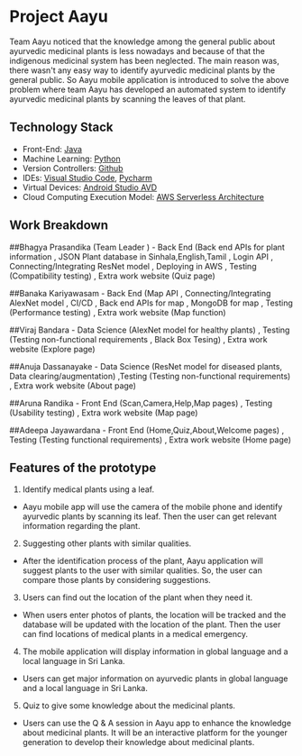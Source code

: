 # Project Aayu 

Team Aayu noticed that the knowledge among the general public about ayurvedic medicinal plants is less nowadays and because of that the indigenous medicinal system has been neglected. The main reason was, there wasn't any easy way to identify ayurvedic medicinal plants by the general public. So Aayu mobile application is introduced to solve the above problem where team Aayu has developed an automated system to identify ayurvedic medicinal plants by scanning the leaves of that plant.

## Technology Stack

 - Front-End: [Java](https://reactnative.dev/)
 - Machine Learning: [Python](https://www.python.org/) 
 - Version Controllers: [Github](https://github.com/)
 - IDEs: [Visual Studio Code](https://code.visualstudio.com/), [Pycharm](https://www.jetbrains.com/pycharm/)
 - Virtual Devices: [Android Studio AVD](https://developer.android.com/studio)
 - Cloud Computing Execution Model: [AWS Serverless Architecture](https://aws.amazon.com/)
 
 
 ## Work Breakdown

##Bhagya Prasandika (Team Leader ) - Back End (Back end APIs for plant information , JSON Plant database in Sinhala,English,Tamil , Login API , Connecting/Integrating ResNet model ,  Deploying in AWS , Testing (Compatibility testing) , Extra work website (Quiz page)

##Banaka Kariyawasam - Back End (Map API , Connecting/Integrating AlexNet model , CI/CD , Back end APIs for map  , MongoDB for map , Testing (Performance testing) , Extra work website (Map function)

##Viraj Bandara - Data Science (AlexNet model for healthy plants) , Testing (Testing non-functional requirements , Black Box Tesing) , Extra work website (Explore page)

##Anuja Dassanayake - Data Science (ResNet model for diseased plants, Data clearing/augmentation) ,Testing (Testing non-functional requirements) , Extra work 
website (About page)

##Aruna Randika - Front End (Scan,Camera,Help,Map pages) , Testing (Usability testing) , Extra work website (Map page)

##Adeepa Jayawardana - Front End (Home,Quiz,About,Welcome pages) , Testing (Testing functional requirements) , Extra work website (Home page)

 
 ## Features of the prototype
 1.  Identify medical plants using a leaf.
    

-   Aayu mobile app will use the camera of the mobile phone and identify ayurvedic plants by scanning its leaf. Then the user can get relevant information regarding the plant.
    

2.  Suggesting other plants with similar qualities.
    

-   After the identification process of the plant, Aayu application will suggest plants to the user with similar qualities. So, the user can compare those plants by considering suggestions.
    

3.  Users can find out the location of the plant when they need it.
    

-   When users enter photos of plants, the location will be tracked and the database will be updated with the location of the plant. Then the user can find locations of medical plants in a medical emergency.
    

4.  The mobile application will display information in global language and a local language in Sri Lanka.
    

-   Users can get major information on ayurvedic plants in global language and a local language in Sri Lanka.
    

5.  Quiz to give some knowledge about the medicinal plants.
    

-   Users can use the Q & A session in Aayu app to enhance the knowledge about medicinal plants. It will be an interactive platform for the younger generation to develop their knowledge about medicinal plants.




